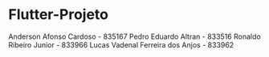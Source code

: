 # Flutter-Projeto
Anderson Afonso Cardoso - 835167 Pedro Eduardo Altran - 833516 Ronaldo Ribeiro Junior - 833966 Lucas Vadenal Ferreira dos Anjos - 833962
